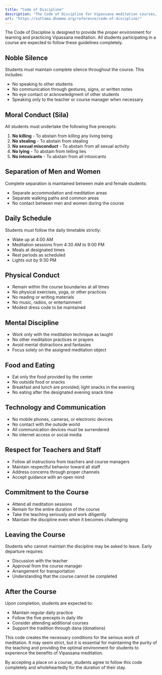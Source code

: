 ```yaml
---
title: "Code of Discipline"
description: "The Code of Discipline for Vipassana meditation courses, essential guidelines for maintaining the proper environment for meditation practice."
url: "https://suttama.dhamma.org/reference/code-of-discipline/"
---
```


The Code of Discipline is designed to provide the proper environment for learning and practicing Vipassana meditation. All students participating in a course are expected to follow these guidelines completely.

## Noble Silence

Students must maintain complete silence throughout the course. This includes:
- No speaking to other students
- No communication through gestures, signs, or written notes
- No eye contact or acknowledgment of other students
- Speaking only to the teacher or course manager when necessary

## Moral Conduct (Sila)

All students must undertake the following five precepts:

1. **No killing** - To abstain from killing any living being
2. **No stealing** - To abstain from stealing
3. **No sexual misconduct** - To abstain from all sexual activity
4. **No lying** - To abstain from telling lies
5. **No intoxicants** - To abstain from all intoxicants

## Separation of Men and Women

Complete separation is maintained between male and female students:
- Separate accommodation and meditation areas
- Separate walking paths and common areas
- No contact between men and women during the course

## Daily Schedule

Students must follow the daily timetable strictly:
- Wake up at 4:00 AM
- Meditation sessions from 4:30 AM to 9:00 PM
- Meals at designated times
- Rest periods as scheduled
- Lights out by 9:30 PM

## Physical Conduct

- Remain within the course boundaries at all times
- No physical exercises, yoga, or other practices
- No reading or writing materials
- No music, radios, or entertainment
- Modest dress code to be maintained

## Mental Discipline

- Work only with the meditation technique as taught
- No other meditation practices or prayers
- Avoid mental distractions and fantasies
- Focus solely on the assigned meditation object

## Food and Eating

- Eat only the food provided by the center
- No outside food or snacks
- Breakfast and lunch are provided; light snacks in the evening
- No eating after the designated evening snack time

## Technology and Communication

- No mobile phones, cameras, or electronic devices
- No contact with the outside world
- All communication devices must be surrendered
- No internet access or social media

## Respect for Teachers and Staff

- Follow all instructions from teachers and course managers
- Maintain respectful behavior toward all staff
- Address concerns through proper channels
- Accept guidance with an open mind

## Commitment to the Course

- Attend all meditation sessions
- Remain for the entire duration of the course
- Take the teaching seriously and work diligently
- Maintain the discipline even when it becomes challenging

## Leaving the Course

Students who cannot maintain the discipline may be asked to leave. Early departure requires:
- Discussion with the teacher
- Approval from the course manager
- Arrangement for transportation
- Understanding that the course cannot be completed

## After the Course

Upon completion, students are expected to:
- Maintain regular daily practice
- Follow the five precepts in daily life
- Consider attending additional courses
- Support the tradition through dana (donations)

This code creates the necessary conditions for the serious work of meditation. It may seem strict, but it is essential for maintaining the purity of the teaching and providing the optimal environment for students to experience the benefits of Vipassana meditation.

By accepting a place on a course, students agree to follow this code completely and wholeheartedly for the duration of their stay.
